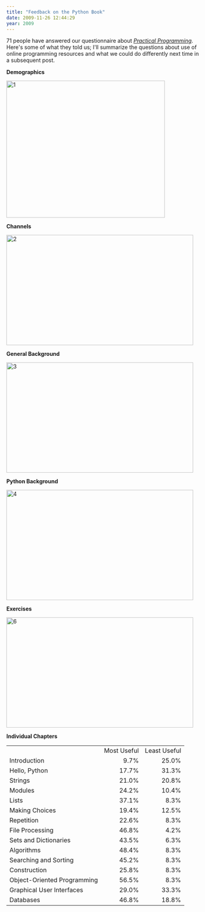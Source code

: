 ```yaml
---
title: "Feedback on the Python Book"
date: 2009-11-26 12:44:29
year: 2009
---
```

71 people have answered our questionnaire about <a href="http://www.pragprog.com/titles/gwpy/practical-programming"><em>Practical Programming</em></a>. Here's some of what they told us; I'll summarize the questions about use of online programming resources and what we could do differently next time in a subsequent post.

<strong>Demographics</strong>

<img title="1" src="{{'/files/2009/11/1.png' | relative_url}}" alt="1" width="414" height="358" />

<strong>Channels</strong>

<img title="2" src="{{'/files/2009/11/2.png' | relative_url}}" alt="2" width="488" height="288" />

<strong>General Background</strong>

<img title="3" src="{{'/files/2009/11/3.png' | relative_url}}" alt="3" width="488" height="288" />

<strong>Python Background</strong>

<img title="4" src="{{'/files/2009/11/4.png' | relative_url}}" alt="4" width="488" height="288" />

<strong>Exercises</strong>

<img title="6" src="{{'/files/2009/11/6.png' | relative_url}}" alt="6" width="488" height="288" />

<strong>Individual Chapters</strong>
<table border="0">
<tbody>
<tr>
<td></td>
<td>Most Useful</td>
<td>Least Useful</td>
</tr>
<tr>
<td>Introduction</td>
<td align="right">9.7%</td>
<td align="right">25.0%</td>
</tr>
<tr>
<td>Hello, Python</td>
<td align="right">17.7%</td>
<td align="right">31.3%</td>
</tr>
<tr>
<td>Strings</td>
<td align="right">21.0%</td>
<td align="right">20.8%</td>
</tr>
<tr>
<td>Modules</td>
<td align="right">24.2%</td>
<td align="right">10.4%</td>
</tr>
<tr>
<td>Lists</td>
<td align="right">37.1%</td>
<td align="right">8.3%</td>
</tr>
<tr>
<td>Making Choices</td>
<td align="right">19.4%</td>
<td align="right">12.5%</td>
</tr>
<tr>
<td>Repetition</td>
<td align="right">22.6%</td>
<td align="right">8.3%</td>
</tr>
<tr>
<td>File Processing</td>
<td align="right">46.8%</td>
<td align="right">4.2%</td>
</tr>
<tr>
<td>Sets and Dictionaries</td>
<td align="right">43.5%</td>
<td align="right">6.3%</td>
</tr>
<tr>
<td>Algorithms</td>
<td align="right">48.4%</td>
<td align="right">8.3%</td>
</tr>
<tr>
<td>Searching and Sorting</td>
<td align="right">45.2%</td>
<td align="right">8.3%</td>
</tr>
<tr>
<td>Construction</td>
<td align="right">25.8%</td>
<td align="right">8.3%</td>
</tr>
<tr>
<td>Object-Oriented Programming</td>
<td align="right">56.5%</td>
<td align="right">8.3%</td>
</tr>
<tr>
<td>Graphical User Interfaces</td>
<td align="right">29.0%</td>
<td align="right">33.3%</td>
</tr>
<tr>
<td>Databases</td>
<td align="right">46.8%</td>
<td align="right">18.8%</td>
</tr>
</tbody></table>
